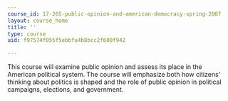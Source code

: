 ```yaml
---
course_id: 17-265-public-opinion-and-american-democracy-spring-2007
layout: course_home
title: ''
type: course
uid: f97574f055f5ebbfa4b8bcc2f600f942

---
```

This course will examine public opinion and assess its place in the American political system. The course will emphasize both how citizens' thinking about politics is shaped and the role of public opinion in political campaigns, elections, and government.
